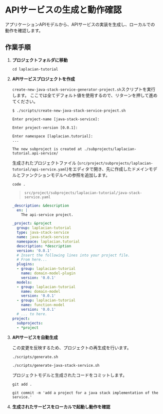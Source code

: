 # APIサービスの生成と動作確認

アプリケーションAPIモデルから、APIサービスの実装を生成し、ローカルでの動作を確認します。

## 作業手順

1. **プロジェクトフォルダに移動**

    ```console
    cd laplacian-tutorial
    ```

2. **APIサービスプロジェクトを作成**

    `create-new-java-stack-service-generator-project.sh`スクリプトを実行します。
    ここでは全てデフォルト値を使用するので、リターンを押して進めてください。

    ```console
    $ ./scripts/create-new-java-stack-service-project.sh

    Enter project-name [java-stack-service]:

    Enter project-version [0.0.1]:

    Enter namespace [laplacian.tutorial]:
    ...

    The new subproject is created at ./subprojects/laplacian-tutorial.api-service/
    ```

    生成されたプロジェクトファイル (`src/project/subprojects/laplacian-tutorial/api-service.yaml`)をエディタで開き、先に作成したドメインモデルとファンクションモデルへの参照を追加します。

    ```console
    code .
    ```

    > `src/project/subprojects/laplacian-tutorial/java-stack-service.yaml`

    ```yaml
    _description: &description
      en: |
        The api-service project.

    _project: &project
      group: laplacian-tutorial
      type: java-stack-service
      name: java-stack-service
      namespace: laplacian.tutorial
      description: *description
      version: '0.0.1'
      # Insert the following lines into your project file.
      # From here...
      plugins:
      - group: laplacian-tutorial
        name: domain-model-plugin
        version: '0.0.1'
      models:
      - group: laplacian-tutorial
        name: domain-model
        version: '0.0.1'
      - group: laplacian-tutorial
        name: function-model
        version: '0.0.1'
      # ... to here.
    project:
      subprojects:
      - *project
    ```

3. **APIサービスを自動生成**

    この変更を反映するため、プロジェクトの再生成を行います。

    ```console
    ./scripts/generate.sh
    ```

    ```console
    ./scripts/generate-java-stack-service.sh
    ```

    プロジェクトモデルと生成されたコードをコミットします。

    ```console
    git add .
    ```

    ```console
    git commit -m 'add a project for a java stack implementation of the service.'
    ```

4. **生成されたサービスをローカルで起動し動作を確認**
